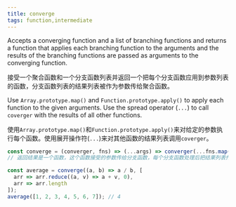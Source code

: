```yaml
---
title: converge
tags: function,intermediate
---
```


Accepts a converging function and a list of branching functions and returns a function that applies each branching function to the arguments and the results of the branching functions are passed as arguments to the converging function.

接受一个聚合函数和一个分支函数列表并返回一个把每个分支函数应用到参数列表的函数，分支函数列表的结果列表被作为参数传给聚合函数。

Use `Array.prototype.map()` and `Function.prototype.apply()` to apply each function to the given arguments.
Use the spread operator (`...`) to call `coverger` with the results of all other functions.

使用`Array.prototype.map()`和`Function.prototype.apply()`来对给定的参数执行每个函数。使用展开操作符(`...`)来对其他函数的结果列表调用`coverger`。

```js
const converge = (converger, fns) => (...args) => converger(...fns.map(fn => fn.apply(null, args)));
// 返回结果是一个函数，这个函数接受的参数传给分支函数，每个分支函数处理后把结果列表作为聚合函数的参数。
```

```js
const average = converge((a, b) => a / b, [
  arr => arr.reduce((a, v) => a + v, 0),
  arr => arr.length
]);
average([1, 2, 3, 4, 5, 6, 7]); // 4
```